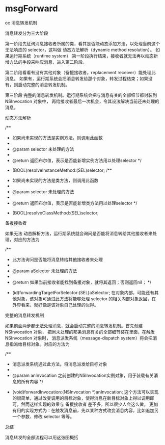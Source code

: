 # msgForward
oc 消息转发机制

消息转发分为三大阶段

第一阶段先征询消息接收者所属的类，看其是否能动态添加方法，以处理当前这个无法响应的 selector，这叫做 动态方法解析（dynamic method resolution）。
如果运行期系统（runtime system） 
第一阶段执行结束，接收者就无法再以动态新增方法的手段来响应消息，进入第二阶段。

第二阶段看看有没有其他对象（备援接收者，replacement receiver）能处理此消息。
如果有，运行期系统会把消息转发给那个对象，转发过程结束；如果没有，则启动完整的消息转发机制。

第三阶段 完整的消息转发机制。运行期系统会把与消息有关的全部细节都封装到 NSInvocation 对象中，
再给接收者最后一次机会，令其设法解决当前还未处理的消息。


动态方法解析

/**
 *  如果尚未实现的方法是实例方法，则调用此函数
 *
 *  @param selector 未处理的方法
 *
 *  @return 返回布尔值，表示是否能新增实例方法用以处理selector
 */
+ (BOOL)resolveInstanceMethod:(SEL)selector;
/**
 *  如果尚未实现的方法是类方法，则调用此函数
 *
 *  @param selector 未处理的方法
 *
 *  @return 返回布尔值，表示是否能新增类方法用以处理selector
 */
+ (BOOL)resolveClassMethod:(SEL)selector;



备援接收者

如果无法 动态解析方法，运行期系统就会询问是否能将消息转给其他接收者来处理，对应的方法为

/**
 *  此方法询问是否能将消息转给其他接收者来处理
 *
 *  @param aSelector 未处理的方法
 *
 *  @return 如果当前接收者能找到备援对象，就将其返回；否则返回nil；
 */
- (id)forwardingTargetForSelector:(SEL)aSelector;
在对象内部，可能还有其他对象，该对象可通过此方法将能够处理 selector 的相关内部对象返回，在外界看来，就好像是该对象自己处理的似得。



完整的消息转发机制

如果前面两步都无法处理消息，就会启动完整的消息转发机制。首先创建 NSInvocation 对象，
把尚未处理的那条消息有关的全部细节装在里面，在触发 NSInvocation 对象时，
消息派发系统（message-dispatch system）将会把消息指派给目标对象。对应的方法为

/**
 *  消息派发系统通过此方法，将消息派发给目标对象
 *
 *  @param anInvocation 之前创建的NSInvocation实例对象，用于装载有关消息的所有内容
 */
- (void)forwardInvocation:(NSInvocation *)anInvocation;
这个方法可以实现的很简单，通过改变调用的目标对象，使得消息在新目标对象上得以调用即可。然而这样实现的效果与 备援接收者 差不多，所以很少人会这么做。
更加有用的实现方式为：在触发消息前，先以某种方式改变消息内容，比如追加另一个参数、修改 selector 等等。

总结

消息转发的全部流程可以用这张图概括




